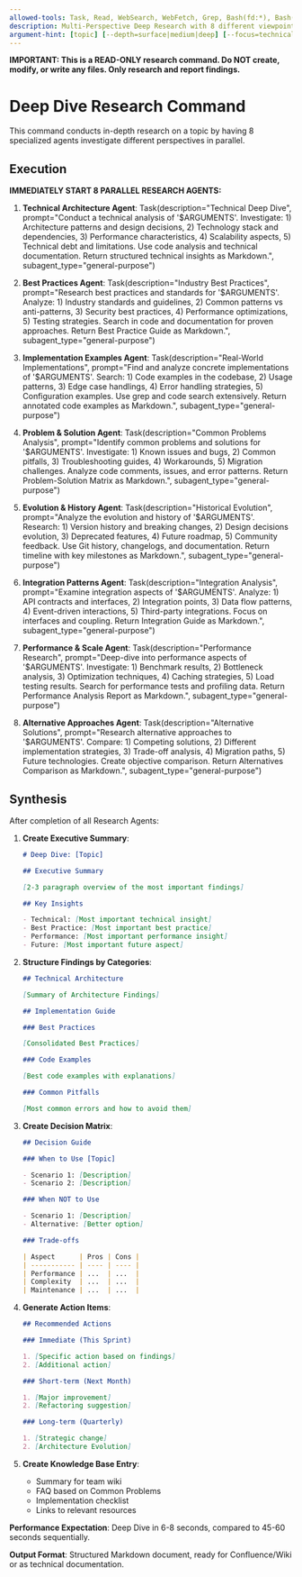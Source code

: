 ```yaml
---
allowed-tools: Task, Read, WebSearch, WebFetch, Grep, Bash(fd:*), Bash(rg:*)
description: Multi-Perspective Deep Research with 8 different viewpoints on a topic
argument-hint: [topic] [--depth=surface|medium|deep] [--focus=technical|business|all]
---
```


**IMPORTANT: This is a READ-ONLY research command. Do NOT create, modify, or write any files. Only research and report findings.**

# Deep Dive Research Command

This command conducts in-depth research on a topic by having 8 specialized agents investigate different perspectives in parallel.

## Execution

**IMMEDIATELY START 8 PARALLEL RESEARCH AGENTS:**

1. **Technical Architecture Agent**: Task(description="Technical Deep Dive", prompt="Conduct a technical analysis of '$ARGUMENTS'. Investigate: 1) Architecture patterns and design decisions, 2) Technology stack and dependencies, 3) Performance characteristics, 4) Scalability aspects, 5) Technical debt and limitations. Use code analysis and technical documentation. Return structured technical insights as Markdown.", subagent_type="general-purpose")

2. **Best Practices Agent**: Task(description="Industry Best Practices", prompt="Research best practices and standards for '$ARGUMENTS'. Analyze: 1) Industry standards and guidelines, 2) Common patterns vs anti-patterns, 3) Security best practices, 4) Performance optimizations, 5) Testing strategies. Search in code and documentation for proven approaches. Return Best Practice Guide as Markdown.", subagent_type="general-purpose")

3. **Implementation Examples Agent**: Task(description="Real-World Implementations", prompt="Find and analyze concrete implementations of '$ARGUMENTS'. Search: 1) Code examples in the codebase, 2) Usage patterns, 3) Edge case handlings, 4) Error handling strategies, 5) Configuration examples. Use grep and code search extensively. Return annotated code examples as Markdown.", subagent_type="general-purpose")

4. **Problem & Solution Agent**: Task(description="Common Problems Analysis", prompt="Identify common problems and solutions for '$ARGUMENTS'. Investigate: 1) Known issues and bugs, 2) Common pitfalls, 3) Troubleshooting guides, 4) Workarounds, 5) Migration challenges. Analyze code comments, issues, and error patterns. Return Problem-Solution Matrix as Markdown.", subagent_type="general-purpose")

5. **Evolution & History Agent**: Task(description="Historical Evolution", prompt="Analyze the evolution and history of '$ARGUMENTS'. Research: 1) Version history and breaking changes, 2) Design decisions evolution, 3) Deprecated features, 4) Future roadmap, 5) Community feedback. Use Git history, changelogs, and documentation. Return timeline with key milestones as Markdown.", subagent_type="general-purpose")

6. **Integration Patterns Agent**: Task(description="Integration Analysis", prompt="Examine integration aspects of '$ARGUMENTS'. Analyze: 1) API contracts and interfaces, 2) Integration points, 3) Data flow patterns, 4) Event-driven interactions, 5) Third-party integrations. Focus on interfaces and coupling. Return Integration Guide as Markdown.", subagent_type="general-purpose")

7. **Performance & Scale Agent**: Task(description="Performance Research", prompt="Deep-dive into performance aspects of '$ARGUMENTS'. Investigate: 1) Benchmark results, 2) Bottleneck analysis, 3) Optimization techniques, 4) Caching strategies, 5) Load testing results. Search for performance tests and profiling data. Return Performance Analysis Report as Markdown.", subagent_type="general-purpose")

8. **Alternative Approaches Agent**: Task(description="Alternative Solutions", prompt="Research alternative approaches to '$ARGUMENTS'. Compare: 1) Competing solutions, 2) Different implementation strategies, 3) Trade-off analysis, 4) Migration paths, 5) Future technologies. Create objective comparison. Return Alternatives Comparison as Markdown.", subagent_type="general-purpose")

## Synthesis

After completion of all Research Agents:

1. **Create Executive Summary**:

   ```markdown
   # Deep Dive: [Topic]

   ## Executive Summary

   [2-3 paragraph overview of the most important findings]

   ## Key Insights

   - Technical: [Most important technical insight]
   - Best Practice: [Most important best practice]
   - Performance: [Most important performance insight]
   - Future: [Most important future aspect]
   ```

2. **Structure Findings by Categories**:

   ```markdown
   ## Technical Architecture

   [Summary of Architecture Findings]

   ## Implementation Guide

   ### Best Practices

   [Consolidated Best Practices]

   ### Code Examples

   [Best code examples with explanations]

   ### Common Pitfalls

   [Most common errors and how to avoid them]
   ```

3. **Create Decision Matrix**:

   ```markdown
   ## Decision Guide

   ### When to Use [Topic]

   - Scenario 1: [Description]
   - Scenario 2: [Description]

   ### When NOT to Use

   - Scenario 1: [Description]
   - Alternative: [Better option]

   ### Trade-offs

   | Aspect      | Pros | Cons |
   | ----------- | ---- | ---- |
   | Performance | ...  | ...  |
   | Complexity  | ...  | ...  |
   | Maintenance | ...  | ...  |
   ```

4. **Generate Action Items**:

   ```markdown
   ## Recommended Actions

   ### Immediate (This Sprint)

   1. [Specific action based on findings]
   2. [Additional action]

   ### Short-term (Next Month)

   1. [Major improvement]
   2. [Refactoring suggestion]

   ### Long-term (Quarterly)

   1. [Strategic change]
   2. [Architecture Evolution]
   ```

5. **Create Knowledge Base Entry**:
   - Summary for team wiki
   - FAQ based on Common Problems
   - Implementation checklist
   - Links to relevant resources

**Performance Expectation**: Deep Dive in 6-8 seconds, compared to 45-60 seconds sequentially.

**Output Format**: Structured Markdown document, ready for Confluence/Wiki or as technical documentation.
